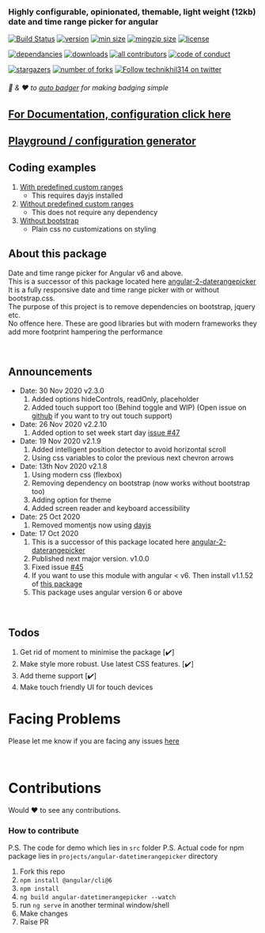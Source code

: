 ### Highly configurable, opinionated, themable, light weight (12kb) date and time range picker for angular

[//]: <> (start placeholder for auto-badger)

[![Build Status](https://img.shields.io/github/workflow/status/technikhil314/angular-components/deploy%20to%20surge?style=flat-square&color=%23007a1f)](https://github.com/technikhil314/angular-components/actions)
[![version](https://img.shields.io/npm/v/angular-datetimerangepicker.svg?style=flat-square)](https://npmjs.org/angular-datetimerangepicker)
[![min size](https://img.shields.io/bundlephobia/min/angular-datetimerangepicker)](https://bundlephobia.com/result?p=angular-datetimerangepicker)
[![mingzip size](https://img.shields.io/bundlephobia/minzip/angular-datetimerangepicker)](https://bundlephobia.com/result?p=angular-datetimerangepicker)
[![license](https://img.shields.io/npm/l/angular-datetimerangepicker?color=%23007a1f)](https://github.com/technikhil314/angular-components/blob/master/LICENSE)

[![dependancies](https://img.shields.io/librariesio/release/npm/angular-datetimerangepicker?color=%23007a1f)](https://libraries.io/npm/angular-datetimerangepicker)
[![downloads](https://img.shields.io/npm/dm/angular-datetimerangepicker)](https://npmcharts.com/compare/angular-datetimerangepicker)
[![all contributors](https://img.shields.io/github/all-contributors/technikhil314/angular-components)](https://github.com/technikhil314/angular-components/graphs/contributors)
[![code of conduct](https://img.shields.io/badge/code%20of-conduct-ff69b4.svg?style=flat-square)](https://github.com/technikhil314/angular-components/blob/master/CODE_OF_CONDUCT.md)

[![stargazers](https://img.shields.io/github/stars/technikhil314/angular-components?style=social)](https://github.com/technikhil314/angular-components/stargazers)
[![number of forks](https://img.shields.io/github/forks/technikhil314/angular-components?style=social)](https://github.com/technikhil314/angular-components/fork)
[![Follow technikhil314 on twitter](https://img.shields.io/twitter/follow/technikhil314?label=Follow)](https://www.twitter.com/technikhil314)

###### :clap: & :heart: to [auto badger](https://github.com/technikhil314/auto-badger) for making badging simple

[//]: <> (end placeholder for auto-badger)

## [For Documentation, configuration click here](https://technikhil314.netlify.app/docs/daterangepicker/introduction)

## [Playground / configuration generator](https://angular-datetimerangepicker.surge.sh)

## Coding examples

1. [With predefined custom ranges](https://stackblitz.com/edit/angular-datetimerangepicker-demo)
   - This requires dayjs installed
1. [Without predefined custom ranges](https://stackblitz.com/edit/angular-datetimerangepicker-demo-1)
   - This does not require any dependency
1. [Without bootstrap](https://stackblitz.com/edit/angular-datetimerangepicker-demo-without-bootstrap)
   - Plain css no customizations on styling

## About this package

Date and time range picker for Angular v6 and above.
<br/>
This is a successor of this package located here [angular-2-daterangepicker](https://www.npmjs.com/package/angular-2-daterangepicker)
<br/>
It is a fully responsive date and time range picker with or without bootstrap.css.
<br/>
The purpose of this project is to remove dependencies on bootstrap, jquery etc.
<br/>
No offence here. These are good libraries but with modern frameworks they add more footprint hampering the performance

<br/>

## Announcements

- Date: 30 Nov 2020 v2.3.0
  1. Added options hideControls, readOnly, placeholder
  1. Added touch support too (Behind toggle and WIP) (Open issue on [github](https://github.com/technikhil314/angular-components/issues) if you want to try out touch support)
- Date: 26 Nov 2020 v2.2.10
  1. Added option to set week start day [issue #47](https://github.com/technikhil314/angular-components/issues/47)
- Date: 19 Nov 2020 v2.1.9
  1. Added intelligent position detector to avoid horizontal scroll
  1. Using css variables to color the previous next chevron arrows
- Date: 13th Nov 2020 v2.1.8
  1. Using modern css (flexbox)
  1. Removing dependency on bootstrap (now works without bootstrap too)
  1. Adding option for theme
  1. Added screen reader and keyboard accessibility
- Date: 25 Oct 2020
  1. Removed momentjs now using [dayjs](https://day.js.org/)
- Date: 17 Oct 2020
  1. This is a successor of this package located here [angular-2-daterangepicker](https://www.npmjs.com/package/angular-2-daterangepicker)
  1. Published next major version. v1.0.0
  1. Fixed issue [#45](https://github.com/technikhil314/angular-components/issues/45)
  1. If you want to use this module with angular < v6. Then install v1.1.52 of [this package]([https://www.npmjs.com/package/angular-2-daterangepicker])
  1. This package uses angular version 6 or above

<br/>

## Todos

1. Get rid of moment to minimise the package [:heavy_check_mark:]
1. Make style more robust. Use latest CSS features. [:heavy_check_mark:]
1. Add theme support [:heavy_check_mark:]
1. Make touch friendly UI for touch devices

# Facing Problems

Please let me know if you are facing any issues [here](https://github.com/technikhil314/angular-components/issues)

<br/>

# Contributions

Would :heart: to see any contributions.

### How to contribute

P.S. The code for demo which lies in `src` folder
P.S. Actual code for npm package lies in `projects/angular-datetimerangepicker` directory

1. Fork this repo
1. `npm install @angular/cli@6`
1. `npm install`
1. `ng build angular-datetimerangepicker --watch`
1. run `ng serve` in another terminal window/shell
1. Make changes
1. Raise PR
